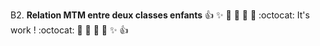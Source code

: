 B2. **Relation MTM entre deux classes enfants**
:+1: :sparkles: :camel: :tada: :rocket: :metal: :octocat: It's work ! :octocat: :metal: :rocket: :tada: :camel: :sparkles: :+1:      
